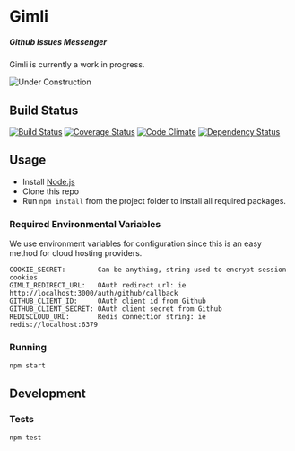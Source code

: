 # Gimli
##### Github Issues Messenger

Gimli is currently a work in progress.

![Under Construction](http://png-3.findicons.com/files/icons/990/vistaico_toolbar/256/under_construction.png)

## Build Status

[![Build Status](https://travis-ci.org/legitco/gimli.svg?branch=master)](https://travis-ci.org/legitco/gimli)
[![Coverage Status](https://coveralls.io/repos/legitco/gimli/badge.png)](https://coveralls.io/r/legitco/gimli)
[![Code Climate](https://codeclimate.com/github/legitco/gimli.png)](https://codeclimate.com/github/legitco/gimli)
[![Dependency Status](https://david-dm.org/legitco/gimli.svg)](https://david-dm.org/legitco/gimli)

## Usage

* Install [Node.js](http://nodejs.org/)
* Clone this repo
* Run `npm install` from the project folder to install all required packages.

### Required Environmental Variables

We use environment variables for configuration since this is an easy method for
cloud hosting providers.

    COOKIE_SECRET:        Can be anything, string used to encrypt session cookies
    GIMLI_REDIRECT_URL:   OAuth redirect url: ie http://localhost:3000/auth/github/callback
    GITHUB_CLIENT_ID:     OAuth client id from Github
    GITHUB_CLIENT_SECRET: OAuth client secret from Github
    REDISCLOUD_URL:       Redis connection string: ie redis://localhost:6379

### Running

    npm start

## Development

### Tests

    npm test
